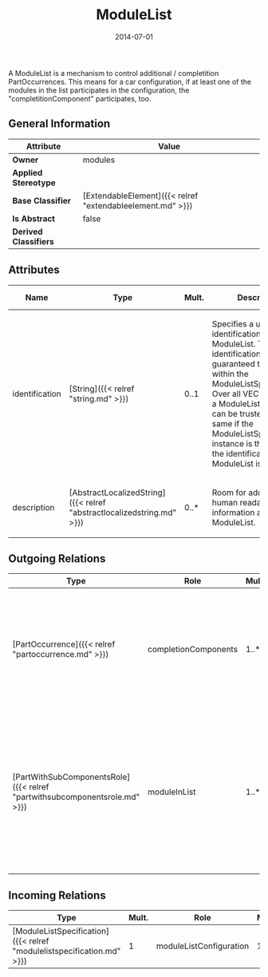 ﻿---
title: ModuleList
toc: false
type: specs
date: "2014-07-01"
draft: false
specification: VEC
version: 1.1.1
documentType: "Recommendation"
elementType: Class
classes:
  - ModuleList
menu_name: vec-1.1.1
---
<p> A ModuleList is a mechanism to control additional / completition PartOccurrences. This means for a car configuration, if at least one of the modules in the list participates in the configuration, the &quot;completitionComponent&quot; participates, too.      </p>

## General Information

| Attribute               | Value |
|-------------------------|-------|
| **Owner**               | modules |
| **Applied Stereotype**  |   |
| **Base Classifier**     | [ExtendableElement]({{< relref "extendableelement.md" >}})<br/>  |
| **Is Abstract**         | false |
| **Derived Classifiers** |   |

## Attributes
|  Name  |  Type  |  Mult.  |  Description  |  Owning Classifier  |
|--------|--------|---------|---------------|--------------|
|identification | [String]({{< relref "string.md" >}}) | 0..1 | <p> Specifies a unique identification of the ModuleList. The identification is guaranteed to be unique within the ModuleListSpecification. Over all VEC-documents a ModuleList-instance can be trusted to be the same if the ModuleListSpecification-instance is the same and the identification of the ModuleList is the same.      </p> | [ModuleList]({{< relref "modulelist.md" >}}) |
|description | [AbstractLocalizedString]({{< relref "abstractlocalizedstring.md" >}}) | 0..* | <p>Room for additional, human readable information about the ModuleList. </p> | [ModuleList]({{< relref "modulelist.md" >}}) |

## Outgoing Relations
|    Type  |   Role   |   Mult.   |   Mult.   |   Description   |
|----------|----------|-----------|-----------|-----------------|
| [PartOccurrence]({{< relref "partoccurrence.md" >}}) | completionComponents | 1..* | 0..* | References the components that are used as completition, if any of the Modules in the ModuleList appears in a configuration. |
| [PartWithSubComponentsRole]({{< relref "partwithsubcomponentsrole.md" >}}) | moduleInList | 1..* | 0..* | References the Modules that belong to the ModuleList. If any of the referenced Modules participates in a configuration the completition components participate, too. |
##  Incoming Relations
|    Type  |   Mult.  |   Role    |   Mult.   |   Description  |
|----------|----------|-----------|-----------|----------------|
| [ModuleListSpecification]({{< relref "modulelistspecification.md" >}}) | 1 | moduleListConfiguration | 1..* | Specifies the ModuleLists defined in the ModuleListSpecification. |
